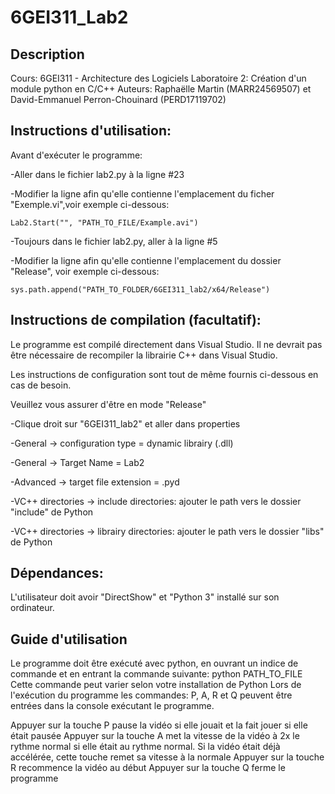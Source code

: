 # 6GEI311_Lab2

## Description
Cours: 6GEI311 - Architecture des Logiciels
Laboratoire 2: Création d'un module python en C/C++
Auteurs: Raphaëlle Martin (MARR24569507) et David-Emmanuel Perron-Chouinard (PERD17119702)

## Instructions d'utilisation:

Avant d'exécuter le programme:

-Aller dans le fichier lab2.py à la ligne #23

-Modifier la ligne afin qu'elle contienne l'emplacement du ficher "Exemple.vi",voir exemple ci-dessous:

	Lab2.Start("", "PATH_TO_FILE/Example.avi")

-Toujours dans le fichier lab2.py, aller à la ligne #5

-Modifier la ligne afin qu'elle contienne l'emplacement du dossier "Release", voir exemple ci-dessous:

	sys.path.append("PATH_TO_FOLDER/6GEI311_lab2/x64/Release")


## Instructions de compilation (facultatif):
Le programme est compilé directement dans Visual Studio. 
Il ne devrait pas être nécessaire de recompiler la librairie C++ dans Visual Studio. 

Les instructions de configuration sont tout de même fournis ci-dessous en cas de besoin.

Veuillez vous assurer d'être en mode "Release"
	
-Clique droit sur "6GEI311_lab2" et aller dans properties
	
-General -> configuration type = dynamic librairy (.dll)
	
-General -> Target Name = Lab2
	
-Advanced -> target file extension = .pyd
	
-VC++ directories -> include directories: ajouter le path vers le dossier "include" de Python
	
-VC++ directories -> librairy directories: ajouter le path vers le dossier "libs" de Python

## Dépendances:
L'utilisateur doit avoir "DirectShow" et "Python 3" installé sur son ordinateur.


## Guide d'utilisation
Le programme doit être exécuté avec python, en ouvrant un indice de commande et en entrant la commande suivante:
	python PATH_TO_FILE
Cette commande peut varier selon votre installation de Python
Lors de l'exécution du programme les commandes: P, A, R et Q peuvent être entrées dans la console exécutant le programme.

Appuyer sur la touche P pause la vidéo si elle jouait et la fait jouer si elle était pausée
Appuyer sur la touche A met la vitesse de la vidéo à 2x le rythme normal si elle était au rythme normal. Si la vidéo était déjà accélérée, cette touche remet sa vitesse à la normale
Appuyer sur la touche R recommence la vidéo au début
Appuyer sur la touche Q ferme le programme
